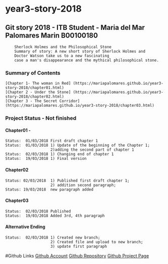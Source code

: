 # year3-story-2018

## Git story 2018 - ITB Student - Maria del Mar Palomares Marin B00100180
		Sherlock Holmes and the Philosophical Stone
		Summary of story: A new short story of Sherlock Holmes and 
		Doctor Watson take us to a new fascinating 
		case a man's disappearance and the mythical philosophical stone.

### Summary of Contents
	[Chapter 1- The woman in Red] (https://mariapalomares.github.io/year3-story-2018/chapter01.html)
	[Chapter 2 - Under the Stone] (https://mariapalomares.github.io/year3-story-2018/chapter02.html)
	[Chapter 3 - The Secret Corridor](https://mariapalomares.github.io/year3-story-2018/chapter03.html)

### Project Status - Not finished
#### Chapter01 - 
	Status:  01/03/2018 First draft chapter 1
	Status:  01/03/2018 1) Update of the beginning of the Chapter 1; 
						2)adding the second part of chapter 1
	Status:  02/03/2018 1) Changing end of chapter 1
	Status:  19/03/2018 1) Final version
#### Chapter02
	Status: 02/03/2018  1) Published first draft chapter 1; 
						2) addition second paragraph; 
	Status: 19/03/2018  new paragraph added
#### Chapter03
	Status:  02/03/2018 Published 
	Status:  19/03/2018 Added 3rd, 4th paragraph 
#### Alternative Ending
	Status:  02/03/2018 1) Created new branch; 
						2) Created file and upload to new branch;
						3) update first paragraph
		
#Github Links
	[Github Account](https://github.com/mariapalomares)
	[Github Repository](https://github.com/mariapalomares/year3-story-2018.git)	
	[Github Project Page](https://mariapalomares.github.io/year3-story-2018/)